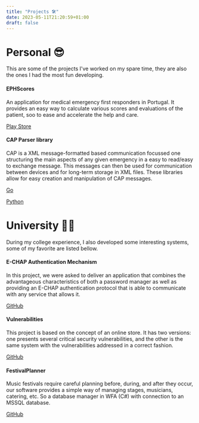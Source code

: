 ```yaml
---
title: "Projects 🛠"
date: 2023-05-11T21:20:59+01:00
draft: false
---
```


# Personal 😎

This are some of the projects I've worked on my spare time, they are also the ones I had the most fun developing.

#### EPHScores

An application for medical emergency first responders in Portugal. It provides an easy way to calculate various scores and evaluations of the patient, soo to ease and accelerate the help and care.

[Play Store](https://play.google.com/store/apps/details?id=com.davidaraujo.ephscores)

#### CAP Parser library

CAP is a XML message-formatted based communication focussed one structuring the main aspects of any given emergency in a easy to read/easy to exchange message. This messages can then be used for communication between devices and for long-term storage in XML files. These libraries allow for easy creation and manipulation of CAP messages.

[Go](https://pkg.go.dev/github.com/DavidAraujo98/CAP-parser)

[Python](https://test.pypi.org/project/capparser/)

# University 🧑‍🎓

During my college experience, I also developed some interesting systems, some of my favorite are listed bellow.

#### E-CHAP Authentication Mechanism

In this project, we were asked to deliver an application that combines the advantageous characteristics of both a password manager as well as providing an E-CHAP authentication protocol that is able to communicate with any service that allows it.

[GitHub](https://github.com/DavidAraujo98/miect/tree/main/SIO%20-%20Seguranca%20Informatica%20em%20Organizacoes/Project-2)

#### Vulnerabilities

This project is based on the concept of an online store. It has two versions: one presents several critical security vulnerabilities, and the other is the same system with the vulnerabilities addressed in a correct fashion.

[GitHub](https://github.com/DavidAraujo98/miect/tree/main/SIO%20-%20Seguranca%20Informatica%20em%20Organizacoes/Project-1)

#### FestivalPlanner

Music festivals require careful planning before, during, and after they occur, our software provides a simple way of managing stages, musicians, catering, etc. So a database manager in WFA (C#) with connection to an MSSQL database.

[GitHub](https://github.com/DavidAraujo98/miect/tree/main/BD%20-%20Bases%20de%20Dados/Project%20-%20FestivalPlanner)
